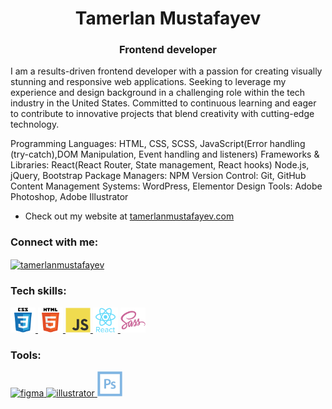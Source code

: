 <h1 align="center">Tamerlan Mustafayev</h1>
<h3 align="center">Frontend developer</h3>


<p> I am a results-driven  frontend developer with a passion for creating visually stunning and responsive web applications. Seeking to leverage my experience and design background in a challenging role within the tech industry in the United States. Committed to continuous learning and eager to contribute to innovative projects that blend creativity with cutting-edge technology.</p>

Programming Languages: HTML, CSS, SCSS, JavaScript(Error handling (try-catch),DOM Manipulation, Event handling and listeners)
Frameworks & Libraries: React(React Router, State management, React hooks) Node.js, jQuery, Bootstrap
Package Managers: NPM
Version Control: Git, GitHub
Content Management Systems: WordPress, Elementor
Design Tools: Adobe Photoshop, Adobe Illustrator

- Check out my website at [tamerlanmustafayev.com](https://tamerlanmustafayev.com/)


<h3 align="left">Connect with me:</h3>
<p align="left">
<a href="https://linkedin.com/in/tamerlanmustafayev" target="blank"><img align="center" src="https://cdn.worldvectorlogo.com/logos/linkedin-icon.svg" alt="tamerlanmustafayev" height="30" width="40" /></a>

</p>

<h3 align="left">Tech skills:</h3>
<p align="left"> <a href="https://www.w3schools.com/css/" target="_blank" rel="noreferrer"> <img src="https://raw.githubusercontent.com/devicons/devicon/master/icons/css3/css3-original-wordmark.svg" alt="css3" width="40" height="40"/> </a> <a href="https://www.w3.org/html/" target="_blank" rel="noreferrer"> <img src="https://raw.githubusercontent.com/devicons/devicon/master/icons/html5/html5-original-wordmark.svg" alt="html5" width="40" height="40"/> </a> <a href="https://developer.mozilla.org/en-US/docs/Web/JavaScript" target="_blank" rel="noreferrer"> <img src="https://raw.githubusercontent.com/devicons/devicon/master/icons/javascript/javascript-original.svg" alt="javascript" width="40" height="40"/> </a> <a href="https://reactjs.org/" target="_blank" rel="noreferrer"> <img src="https://raw.githubusercontent.com/devicons/devicon/master/icons/react/react-original-wordmark.svg" alt="react" width="40" height="40"/> </a> <a href="https://sass-lang.com" target="_blank" rel="noreferrer"> <img src="https://raw.githubusercontent.com/devicons/devicon/master/icons/sass/sass-original.svg" alt="sass" width="40" height="40"/> </a> </p>
<h3 align="left">Tools:</h3>
<p align="left"> <a href="https://www.figma.com/" target="_blank" rel="noreferrer"> <img src="https://www.vectorlogo.zone/logos/figma/figma-icon.svg" alt="figma" width="40" height="40"/> </a> <a href="https://www.adobe.com/in/products/illustrator.html" target="_blank" rel="noreferrer"> <img src="https://www.vectorlogo.zone/logos/adobe_illustrator/adobe_illustrator-icon.svg" alt="illustrator" width="40" height="40"/> </a> <a href="https://www.photoshop.com/en" target="_blank" rel="noreferrer"> <img src="https://raw.githubusercontent.com/devicons/devicon/master/icons/photoshop/photoshop-line.svg" alt="photoshop" width="40" height="40"/> </a> </p>




